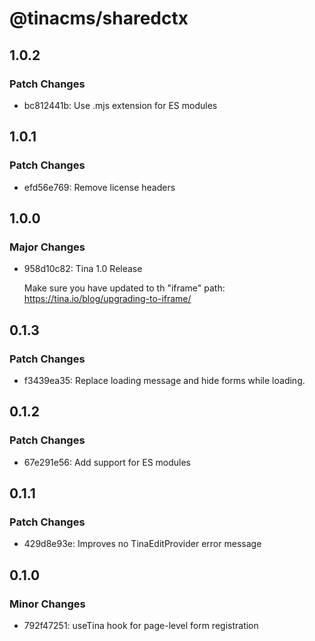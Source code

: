 # @tinacms/sharedctx

## 1.0.2

### Patch Changes

- bc812441b: Use .mjs extension for ES modules

## 1.0.1

### Patch Changes

- efd56e769: Remove license headers

## 1.0.0

### Major Changes

- 958d10c82: Tina 1.0 Release

  Make sure you have updated to th "iframe" path: https://tina.io/blog/upgrading-to-iframe/

## 0.1.3

### Patch Changes

- f3439ea35: Replace loading message and hide forms while loading.

## 0.1.2

### Patch Changes

- 67e291e56: Add support for ES modules

## 0.1.1

### Patch Changes

- 429d8e93e: Improves no TinaEditProvider error message

## 0.1.0

### Minor Changes

- 792f47251: useTina hook for page-level form registration
